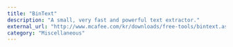 ```yaml
---
title: "BinText"
description: "A small, very fast and powerful text extractor."
external_url: "http://www.mcafee.com/kr/downloads/free-tools/bintext.aspx"
category: "Miscellaneous"
---
```


